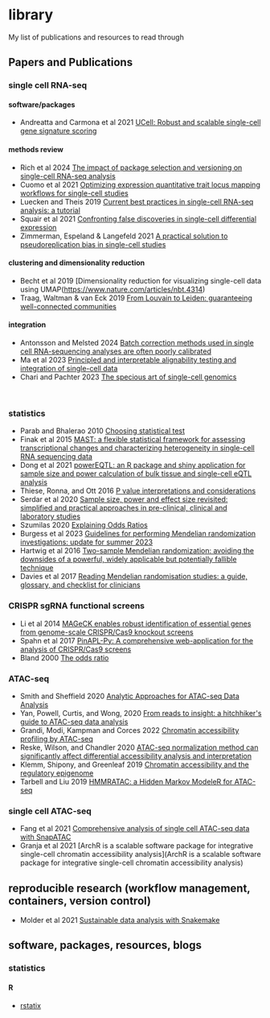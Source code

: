 # library
My list of publications and resources to read through

## Papers and Publications  

### single cell RNA-seq  

#### software/packages  
* Andreatta and Carmona et al 2021 [UCell: Robust and scalable single-cell gene signature scoring](https://www.sciencedirect.com/science/article/pii/S2001037021002816)  


#### methods review  
* Rich et al 2024 [The impact of package selection and versioning on single-cell RNA-seq analysis](https://www.biorxiv.org/content/10.1101/2024.04.04.588111v1) 
* Cuomo et al 2021 [Optimizing expression quantitative trait locus mapping workflows for single-cell studies](https://pubmed.ncbi.nlm.nih.gov/34167583/)  
* Luecken and Theis 2019 [Current best practices in single-cell RNA-seq
analysis: a tutorial](https://www.embopress.org/doi/full/10.15252/msb.20188746)  
* Squair et al 2021 [Confronting false discoveries in single-cell differential expression](https://www.nature.com/articles/s41467-021-25960-2)  
* Zimmerman, Espeland & Langefeld 2021 [A practical solution to pseudoreplication bias in single-cell studies](https://www.nature.com/articles/s41467-021-21038-1)  

#### clustering and dimensionality reduction   
* Becht et al 2019 [Dimensionality reduction for visualizing single-cell data using UMAP(https://www.nature.com/articles/nbt.4314)  
* Traag, Waltman & van Eck 2019 [From Louvain to Leiden: guaranteeing well-connected communities](https://www.nature.com/articles/s41598-019-41695-z)  

#### integration  
* Antonsson and Melsted 2024 [Batch correction methods used in single cell RNA-sequencing analyses are often poorly calibrated](https://www.biorxiv.org/content/10.1101/2024.03.19.585562v1)  
* Ma et al 2023 [Principled and interpretable alignability testing and integration of single-cell data](https://www.pnas.org/doi/10.1073/pnas.2313719121)  
* Chari and Pachter 2023 [The specious art of single-cell genomics](https://journals.plos.org/ploscompbiol/article?id=10.1371/journal.pcbi.1011288)  

<br/>  

### statistics  
* Parab and Bhalerao 2010 [Choosing statistical test](https://www.ncbi.nlm.nih.gov/pmc/articles/PMC2996580/)  
* Finak et al 2015 [MAST: a flexible statistical framework for assessing transcriptional changes and characterizing heterogeneity in single-cell RNA sequencing data](https://www.ncbi.nlm.nih.gov/pmc/articles/PMC2996580/)  
* Dong et al 2021 [powerEQTL: an R package and shiny application for sample size and power calculation of bulk tissue and single-cell eQTL analysis](https://academic.oup.com/bioinformatics/article/37/22/4269/6278296)  
* Thiese, Ronna, and Ott 2016 [P value interpretations and considerations](https://www.ncbi.nlm.nih.gov/pmc/articles/PMC5059270/)  
* Serdar et al 2020 [Sample size, power and effect size revisited: simplified and practical approaches in pre-clinical, clinical and laboratory studies](https://www.ncbi.nlm.nih.gov/pmc/articles/PMC7745163/)    
* Szumilas 2020 [Explaining Odds Ratios](https://www.ncbi.nlm.nih.gov/pmc/articles/PMC2938757/)  
* Burgess et al 2023 [Guidelines for performing Mendelian randomization investigations: update for summer 2023](https://www.ncbi.nlm.nih.gov/pmc/articles/PMC7384151/)  
* Hartwig et al 2016 [Two-sample Mendelian randomization: avoiding the downsides of a powerful, widely applicable but potentially fallible technique](https://www.ncbi.nlm.nih.gov/pmc/articles/PMC5722032/)  
* Davies et al 2017 [Reading Mendelian randomisation studies: a guide, glossary, and checklist for clinicians](https://www.bmj.com/content/bmj/362/bmj.k601.full.pdf)  


### CRISPR sgRNA functional screens  
* Li et al 2014 [MAGeCK enables robust identification of essential genes from genome-scale CRISPR/Cas9 knockout screens](https://genomebiology.biomedcentral.com/articles/10.1186/s13059-014-0554-4)  
* Spahn et al 2017 [PinAPL-Py: A comprehensive web-application for the analysis of CRISPR/Cas9 screens](https://www.nature.com/articles/s41598-017-16193-9)  
* Bland 2000 [The odds ratio](https://www.ncbi.nlm.nih.gov/pmc/articles/PMC1127651/)  

### ATAC-seq  
* Smith and Sheffield 2020 [Analytic Approaches for ATAC-seq Data Analysis](https://www.ncbi.nlm.nih.gov/pmc/articles/PMC8191135/)  
* Yan, Powell, Curtis, and Wong, 2020 [From reads to insight: a hitchhiker's guide to ATAC-seq data analysis](https://genomebiology.biomedcentral.com/articles/10.1186/s13059-020-1929-3)  
* Grandi, Modi, Kampman and Corces 2022 [Chromatin accessibility profiling by ATAC-seq](https://www.nature.com/articles/s41596-022-00692-9)  
* Reske, Wilson, and Chandler 2020 [ATAC-seq normalization method can significantly affect differential accessibility analysis and interpretation](https://epigeneticsandchromatin.biomedcentral.com/articles/10.1186/s13072-020-00342-y)  
* Klemm, Shipony, and Greenleaf 2019 [Chromatin accessibility and the regulatory epigenome](https://www.nature.com/articles/s41576-018-0089-8)  
* Tarbell and Liu 2019 [HMMRATAC: a Hidden Markov ModeleR for ATAC-seq](https://academic.oup.com/nar/article/47/16/e91/5519166)  


### single cell ATAC-seq  
* Fang et al 2021 [Comprehensive analysis of single cell ATAC-seq
data with SnapATAC](https://www.nature.com/articles/s41467-021-21583-9)  
* Granja et al 2021 [ArchR is a scalable software package for integrative single-cell chromatin accessibility analysis](ArchR is a scalable software package for integrative single-cell chromatin accessibility analysis)  

## reproducible research (workflow management, containers, version control)  
* Molder et al 2021 [Sustainable data analysis with Snakemake](https://f1000research.com/articles/10-33/v2)  


## software, packages, resources, blogs  

### statistics  

#### R  
* [rstatix](https://rpkgs.datanovia.com/rstatix/)  
